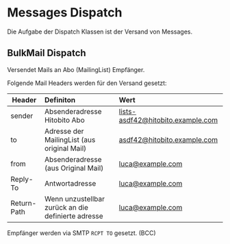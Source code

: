 # Messages Dispatch

Die Aufgabe der Dispatch Klassen ist der Versand von Messages.

## BulkMail Dispatch

Versendet Mails an Abo (MailingList) Empfänger.

Folgende Mail Headers werden für den Versand gesetzt:

| Header      | Definiton                                          | Wert                                |
| ----------- |:-------------------------------------------------- |:----------------------------------- |
| sender      | Absenderadresse Hitobito Abo                       | lists-asdf42@hitobito.example.com            |
| to          | Adresse der MailingList (aus original Mail)                           | asdf42@hitobito.example.com                  |
| from        | Absenderadresse (aus Original Mail)                      | luca@example.com                    |
| Reply-To    | Antwortadresse     | luca@example.com                     |
| Return-Path | Wenn unzustellbar zurück an die definierte adresse | luca@example.com                     |

Empfänger werden via SMTP `RCPT TO` gesetzt. (BCC)
